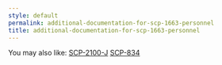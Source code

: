 ```yaml
---
style: default
permalink: additional-documentation-for-scp-1663-personnel
title: additional-documentation-for-scp-1663-personnel
---
```

You may also like:
[SCP-2100-J](http://scp-wiki.net/scp-2100-j)
[SCP-834](http://scp-wiki.net/scp-834)